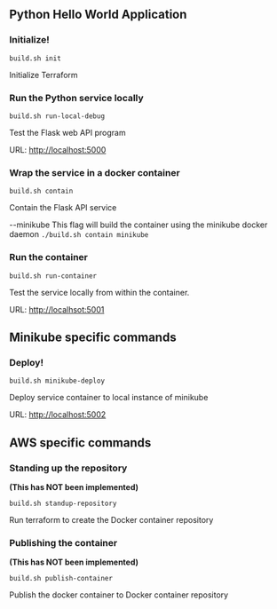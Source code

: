 ## Python Hello World Application

### Initialize!

  ```build.sh init```

  Initialize Terraform

### Run the Python service locally

  ```build.sh run-local-debug```

  Test the Flask web API program

  URL: [http://localhost:5000](http://127.0.0.1:5000)

### Wrap the service in a docker container

  ```build.sh contain```

  Contain the Flask API service

  --minikube
  This flag will build the container using the minikube docker daemon
  ```./build.sh contain minikube```

### Run the container

  ```build.sh run-container```

  Test the service locally from within the container.

  URL: [http://localhsot:5001](http://127.0.0.1:5001)

## Minikube specific commands

### Deploy!

  ```build.sh minikube-deploy```

  Deploy service container to local instance of minikube

  URL: [http://localhost:5002](http://127.0.0.1:5002)

## AWS specific commands

### Standing up the repository
  **(This has NOT been implemented)**

  ```build.sh standup-repository```

  Run terraform to create the Docker container repository

### Publishing the container
  **(This has NOT been implemented)**

  ```build.sh publish-container```

  Publish the docker container to Docker container repository


